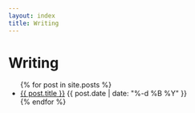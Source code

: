 ```yaml
---
layout: index
title: Writing
---
```


# Writing

<ul>
	{% for post in site.posts %}
	<li>
		<a href="{{ post.url }}">{{ post.title }}</a>
		<span class="date">{{ post.date | date: "%-d %B %Y" }}</span>
	</li>
	{% endfor %}
</ul>